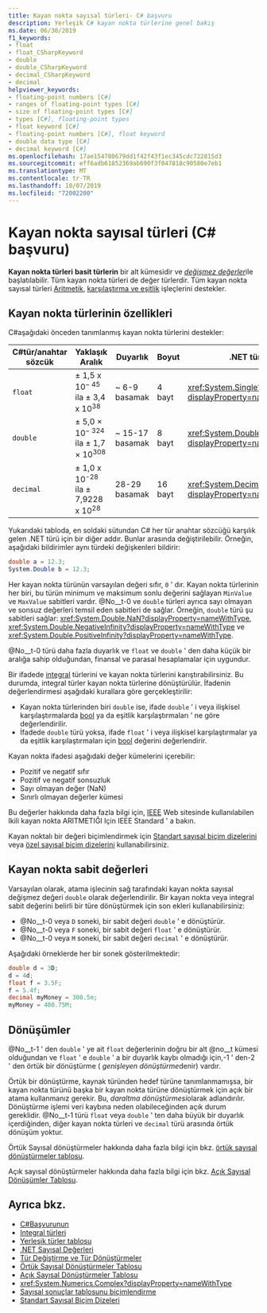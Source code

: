 ```yaml
---
title: Kayan nokta sayısal türleri- C# başvuru
description: Yerleşik C# kayan nokta türlerine genel bakış
ms.date: 06/30/2019
f1_keywords:
- float
- float_CSharpKeyword
- double
- double_CSharpKeyword
- decimal_CSharpKeyword
- decimal
helpviewer_keywords:
- floating-point numbers [C#]
- ranges of floating-point types [C#]
- size of floating-point types [C#]
- types [C#], floating-point types
- float keyword [C#]
- floating-point numbers [C#], float keyword
- double data type [C#]
- decimal keyword [C#]
ms.openlocfilehash: 17ae154780679dd1f42f43f1ec345cdc722815d3
ms.sourcegitcommit: eff6adb61852369ab690f3f047818c90580e7eb1
ms.translationtype: MT
ms.contentlocale: tr-TR
ms.lasthandoff: 10/07/2019
ms.locfileid: "72002200"
---
```

# <a name="floating-point-numeric-types-c-reference"></a>Kayan nokta sayısal türleri (C# başvuru)

**Kayan nokta türleri** **basit türlerin** bir alt kümesidir ve [*değişmez değerler*](#floating-point-literals)ile başlatılabilir. Tüm kayan nokta türleri de değer türlerdir. Tüm kayan nokta sayısal türleri [Aritmetik](../operators/arithmetic-operators.md), [karşılaştırma ve eşitlik](../operators/equality-operators.md) işleçlerini destekler.

## <a name="characteristics-of-the-floating-point-types"></a>Kayan nokta türlerinin özellikleri

C#aşağıdaki önceden tanımlanmış kayan nokta türlerini destekler:
  
|C#tür/anahtar sözcük|Yaklaşık Aralık|Duyarlık|Boyut|.NET türü|
|----------|-----------------------|---------------|--------------|--------------|
|`float`|± 1,5 x 10<sup>− 45</sup> ila ± 3,4 x 10<sup>38</sup>|~ 6-9 basamak|4 bayt|<xref:System.Single?displayProperty=nameWithType>|
|`double`|± 5,0 × 10<sup>− 324</sup> ila ± 1,7 × 10<sup>308</sup>|~ 15-17 basamak|8 bayt|<xref:System.Double?displayProperty=nameWithType>|
|`decimal`|± 1,0 x 10<sup>-28</sup> ila ± 7,9228 x 10<sup>28</sup>|28-29 basamak|16 bayt|<xref:System.Decimal?displayProperty=nameWithType>|

Yukarıdaki tabloda, en soldaki sütundan C# her tür anahtar sözcüğü karşılık gelen .NET türü için bir diğer addır. Bunlar arasında değiştirilebilir. Örneğin, aşağıdaki bildirimler aynı türdeki değişkenleri bildirir:

```csharp
double a = 12.3;
System.Double b = 12.3;
```

Her kayan nokta türünün varsayılan değeri sıfır, `0` ' dır. Kayan nokta türlerinin her biri, bu türün minimum ve maksimum sonlu değerini sağlayan `MinValue` ve `MaxValue` sabitleri vardır. @No__t-0 ve `double` türleri ayrıca sayı olmayan ve sonsuz değerleri temsil eden sabitleri de sağlar. Örneğin, `double` türü şu sabitleri sağlar: <xref:System.Double.NaN?displayProperty=nameWithType>, <xref:System.Double.NegativeInfinity?displayProperty=nameWithType> ve <xref:System.Double.PositiveInfinity?displayProperty=nameWithType>.

@No__t-0 türü daha fazla duyarlık ve `float` ve `double` ' den daha küçük bir aralığa sahip olduğundan, finansal ve parasal hesaplamalar için uygundur.

Bir ifadede [integral](integral-numeric-types.md) türlerini ve kayan nokta türlerini karıştırabilirsiniz. Bu durumda, integral türler kayan nokta türlerine dönüştürülür. İfadenin değerlendirmesi aşağıdaki kurallara göre gerçekleştirilir:

- Kayan nokta türlerinden biri `double` ise, ifade `double` ' i veya ilişkisel karşılaştırmalarda [bool](../keywords/bool.md) ya da eşitlik karşılaştırmaları ' ne göre değerlendirilir.
- İfadede `double` türü yoksa, ifade `float` ' i veya ilişkisel karşılaştırmalar ya da eşitlik karşılaştırmaları için [bool](../keywords/bool.md) değerini değerlendirir.

Kayan nokta ifadesi aşağıdaki değer kümelerini içerebilir:

- Pozitif ve negatif sıfır
- Pozitif ve negatif sonsuzluk
- Sayı olmayan değer (NaN)
- Sınırlı olmayan değerler kümesi

Bu değerler hakkında daha fazla bilgi için, [IEEE](https://www.ieee.org) Web sitesinde kullanılabilen Ikili kayan nokta ARITMETIĞI Için IEEE Standard ' a bakın.

Kayan noktalı bir değeri biçimlendirmek için [Standart sayısal biçim dizelerini](../../../standard/base-types/standard-numeric-format-strings.md) veya [özel sayısal biçim dizelerini](../../../standard/base-types/custom-numeric-format-strings.md) kullanabilirsiniz.

## <a name="floating-point-literals"></a>Kayan nokta sabit değerleri

Varsayılan olarak, atama işlecinin sağ tarafındaki kayan nokta sayısal değişmez değeri `double` olarak değerlendirilir. Bir kayan nokta veya integral sabit değerini belirli bir türe dönüştürmek için son ekleri kullanabilirsiniz:

- @No__t-0 veya `D` soneki, bir sabit değeri `double` ' e dönüştürür.
- @No__t-0 veya `F` soneki, bir sabit değeri `float` ' e dönüştürür.
- @No__t-0 veya `M` soneki, bir sabit değeri `decimal` ' e dönüştürür.

Aşağıdaki örneklerde her bir sonek gösterilmektedir:

```csharp
double d = 3D;
d = 4d;
float f = 3.5F;
f = 5.4f;
decimal myMoney = 300.5m;
myMoney = 400.75M;
```

## <a name="conversions"></a>Dönüşümler

@No__t-1 ' den `double` ' ye ait `float` değerlerinin doğru bir alt @no__t kümesi olduğundan ve `float` ' e `double` ' a bir duyarlık kaybı olmadığı için,-1 ' den-2 ' den örtük bir dönüştürme ( *genişleyen dönüştürme*denir) vardır.

Örtük bir dönüştürme, kaynak türünden hedef türüne tanımlanmamışsa, bir kayan nokta türünü başka bir kayan nokta türüne dönüştürmek için açık bir atama kullanmanız gerekir. Bu, *daraltma dönüştürmesi*olarak adlandırılır. Dönüştürme işlemi veri kaybına neden olabileceğinden açık durum gereklidir. @No__t-1 türü `float` veya `double` ' ten daha büyük bir duyarlık içerdiğinden, diğer kayan nokta türleri ve `decimal` türü arasında örtük dönüşüm yoktur.

Örtük Sayısal dönüştürmeler hakkında daha fazla bilgi için bkz. [örtük sayısal dönüştürmeler tablosu](../keywords/implicit-numeric-conversions-table.md).

Açık sayısal dönüştürmeler hakkında daha fazla bilgi için bkz. [Açık Sayısal Dönüşümler Tablosu](../keywords/explicit-numeric-conversions-table.md).

## <a name="see-also"></a>Ayrıca bkz.

- [C#Başvurunun](../index.md)
- [Integral türleri](integral-numeric-types.md)
- [Yerleşik türler tablosu](../keywords/built-in-types-table.md)
- [.NET Sayısal Değerleri](../../../standard/numerics.md)
- [Tür Değiştirme ve Tür Dönüştürmeler](../../programming-guide/types/casting-and-type-conversions.md)
- [Örtük Sayısal Dönüştürmeler Tablosu](../keywords/implicit-numeric-conversions-table.md)
- [Açık Sayısal Dönüştürmeler Tablosu](../keywords/explicit-numeric-conversions-table.md)
- <xref:System.Numerics.Complex?displayProperty=nameWithType>
- [Sayısal sonuçlar tablosunu biçimlendirme](../keywords/formatting-numeric-results-table.md)
- [Standart Sayısal Biçim Dizeleri](../../../standard/base-types/standard-numeric-format-strings.md)
